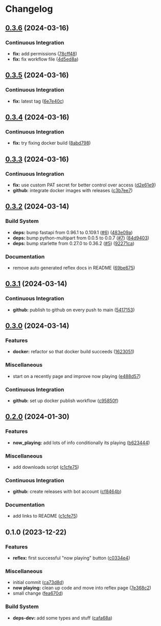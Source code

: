 # Changelog

## [0.3.6](https://github.com/engeir/lastfm-stats/compare/v0.3.5...v0.3.6) (2024-03-16)


### Continuous Integration

* **fix:** add permissions ([78cff48](https://github.com/engeir/lastfm-stats/commit/78cff48b31f540945213e88200dd558f58d88d8a))
* **fix:** fix workflow file ([4d5ed8a](https://github.com/engeir/lastfm-stats/commit/4d5ed8a700592ae2ef0a1e08087ae747bfd6311a))

## [0.3.5](https://github.com/engeir/lastfm-stats/compare/v0.3.4...v0.3.5) (2024-03-16)


### Continuous Integration

* **fix:** latest tag ([6e7e40c](https://github.com/engeir/lastfm-stats/commit/6e7e40c5b95e433b430dc019ac07c09bc1df9288))

## [0.3.4](https://github.com/engeir/lastfm-stats/compare/v0.3.3...v0.3.4) (2024-03-16)


### Continuous Integration

* **fix:** try fixing docker build ([8abd798](https://github.com/engeir/lastfm-stats/commit/8abd798c649a9830f61dc4e1c1e9d0a68b37cf17))

## [0.3.3](https://github.com/engeir/lastfm-stats/compare/v0.3.2...v0.3.3) (2024-03-16)


### Continuous Integration

* **fix:** use custom PAT secret for better control over access ([d2e61e9](https://github.com/engeir/lastfm-stats/commit/d2e61e9566954e78c3144c2251ab5fe35e8db4bc))
* **github:** integrate docker images with releases ([c3b7ee7](https://github.com/engeir/lastfm-stats/commit/c3b7ee7614532fe071c8d7b1752fdff7c298fb23))

## [0.3.2](https://github.com/engeir/lastfm-stats/compare/v0.3.1...v0.3.2) (2024-03-14)


### Build System

* **deps:** bump fastapi from 0.96.1 to 0.109.1 ([#6](https://github.com/engeir/lastfm-stats/issues/6)) ([483e09a](https://github.com/engeir/lastfm-stats/commit/483e09adb87744f9612a30ec12d829ea43994b8a))
* **deps:** bump python-multipart from 0.0.5 to 0.0.7 ([#7](https://github.com/engeir/lastfm-stats/issues/7)) ([84d9403](https://github.com/engeir/lastfm-stats/commit/84d9403d6c47a3e949926b8178e25ea9732c6e72))
* **deps:** bump starlette from 0.27.0 to 0.36.2 ([#5](https://github.com/engeir/lastfm-stats/issues/5)) ([92271ca](https://github.com/engeir/lastfm-stats/commit/92271caf36819710523748d309c320e107f21240))


### Documentation

* remove auto generated reflex docs in README ([69be675](https://github.com/engeir/lastfm-stats/commit/69be675e02392b44d527534ea9793a7c4e19a2c6))

## [0.3.1](https://github.com/engeir/lastfm-stats/compare/v0.3.0...v0.3.1) (2024-03-14)


### Continuous Integration

* **github:** publish to github on every push to main ([5417153](https://github.com/engeir/lastfm-stats/commit/5417153e2bdf3957d4b202b37a6c3bbc0c1c09d8))

## [0.3.0](https://github.com/engeir/lastfm-stats/compare/v0.2.0...v0.3.0) (2024-03-14)


### Features

* **docker:** refactor so that docker build succeeds ([1623051](https://github.com/engeir/lastfm-stats/commit/162305143d7c0526bca5d41df96f943f2b25d2d6))


### Miscellaneous

* start on a recently page and improve now playing ([e488d57](https://github.com/engeir/lastfm-stats/commit/e488d57039df6d8e42fc5e5ad48e61a2df797814))


### Continuous Integration

* **github:** set up docker publish workflow ([c95850f](https://github.com/engeir/lastfm-stats/commit/c95850f7c270761660b71106bc94e7e43a180c01))

## [0.2.0](https://github.com/engeir/lastfm-stats/compare/v0.1.0...v0.2.0) (2024-01-30)


### Features

* **now_playing:** add lots of info conditionally its playing ([b623444](https://github.com/engeir/lastfm-stats/commit/b623444b6af35cf5d43dcff8f89f910c0dffe94f))


### Miscellaneous

* add downloads script ([c1cfe75](https://github.com/engeir/lastfm-stats/commit/c1cfe7505efe7432dd480f826811083ff1837d15))


### Continuous Integration

* **github:** create releases with bot account ([cf8464b](https://github.com/engeir/lastfm-stats/commit/cf8464b02acd44da557d2284414a86818c4fe783))


### Documentation

* add links to README ([c1cfe75](https://github.com/engeir/lastfm-stats/commit/c1cfe7505efe7432dd480f826811083ff1837d15))

## 0.1.0 (2023-12-22)


### Features

* **reflex:** first successful "now playing" button ([c0334e4](https://github.com/engeir/lastfm-stats/commit/c0334e41bd3a8a2537433258a04b93a9fa9c77a9))


### Miscellaneous

* initial commit ([ca73d8d](https://github.com/engeir/lastfm-stats/commit/ca73d8dac3822e0ca9b2ce06387022b6c5035876))
* **now playing:** clean up code and move into reflex page ([7e368c2](https://github.com/engeir/lastfm-stats/commit/7e368c2db40c5db87f0d8ba93a8de5e2c9741053))
* small change ([fea670d](https://github.com/engeir/lastfm-stats/commit/fea670d9106d96faa26d1ae09000b703e2a5c69c))


### Build System

* **deps-dev:** add some types and stuff ([cafa68a](https://github.com/engeir/lastfm-stats/commit/cafa68adfae6ddf5182f875abba1d1bb65fdf8b4))
